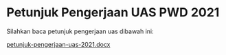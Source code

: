 # Petunjuk Pengerjaan UAS PWD 2021 
Silahkan baca petunjuk pengerjaan uas dibawah ini:

[petunjuk-pengerjaan-uas-2021.docx](https://github.com/otopet/portofolio-uas/files/6738490/petunjuk-pengerjaan-uas-2021.docx)

